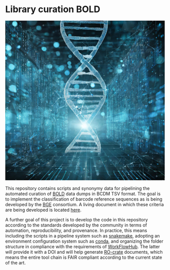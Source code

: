 # Library curation BOLD

![alt text](doc/library_curation_image.jpg)

This repository contains scripts and synonymy data for pipelining the 
automated curation of [BOLD](https://boldsystems.org) data dumps in 
BCDM TSV format. The goal is to implement the classification of barcode 
reference sequences as is being developed by the 
[BGE](https://biodiversitygenomics.eu) consortium. A living document
in which these criteria are being developed is located
[here](https://docs.google.com/document/d/18m-7UnoJTG49TbvTsq_VncKMYZbYVbau98LE_q4rQvA/edit).

A further goal of this project is to develop the code in this repository
according to the standards developed by the community in terms of automation,
reproducibility, and provenance. In practice, this means including the
scripts in a pipeline system such as [snakemake](https://snakemake.readthedocs.io/),
adopting an environment configuration system such as
[conda](https://docs.conda.io/), and organizing the folder structure
in compliance with the requirements of
[WorkFlowHub](https://workflowhub.eu/). The latter will provide it with 
a DOI and will help generate [RO-crate](https://www.researchobject.org/ro-crate/)
documents, which means the entire tool chain is FAIR compliant according
to the current state of the art.

 
